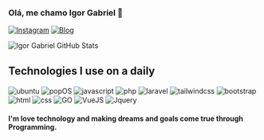 ### Olá, me chamo Igor Gabriel 👋

[![Instagram](https://img.shields.io/badge/Instagram-E4405F?style=for-the-badge&logo=instagram&logoColor=white
)](https://www.instagram.com/igorgabriel.dev)
[![Blog](https://img.shields.io/website?label=IgorGabriel.Dev&style=for-the-badge&url=https://igorgabrieldev.hashnode.dev/)](https://igorgabrieldev.hashnode.dev/)

![Igor Gabriel GitHub Stats](https://github-readme-stats.vercel.app/api?username=igorgabrieldev&show_icons=true&theme=dracula)

## Technologies I use on a daily

<div style="display:inline-block;">
    <img alt="ubuntu" align="center" src="https://img.shields.io/badge/Ubuntu-E95420?style=for-the-badge&logo=ubuntu&logoColor=white"/>
    <img alt="popOS" align="center" src="https://img.shields.io/badge/Pop!_OS-48B9C7?style=for-the-badge&logo=Pop!_OS&logoColor=white"/>
    <img alt="javascript" align="center" src="https://img.shields.io/badge/JavaScript-323330?style=for-the-badge&logo=javascript&logoColor=F7DF1E"/>
    <img alt="php" align="center" src="https://img.shields.io/badge/PHP-777BB4?style=for-the-badge&logo=php&logoColor=white"/>
    <img alt="laravel" align="center" src="https://img.shields.io/badge/Laravel-FF2D20?style=for-the-badge&logo=laravel&logoColor=white"/>
    <img alt="tailwindcss" align="center" src="https://img.shields.io/badge/Tailwind_CSS-38B2AC?style=for-the-badge&logo=tailwind-css&logoColor=white"/>
    <img alt="bootstrap" align="center" src="https://img.shields.io/badge/Bootstrap-563D7C?style=for-the-badge&logo=bootstrap&logoColor=white"/>
    <img alt="html" align="center" src="https://img.shields.io/badge/HTML5-E34F26?style=for-the-badge&logo=html5&logoColor=white"/>
    <img alt="css" align="center" src="https://img.shields.io/badge/CSS3-1572B6?style=for-the-badge&logo=css3&logoColor=white"/>
    <img alt="GO" align="center" src="https://img.shields.io/badge/Go-00ADD8?style=for-the-badge&logo=go&logoColor=white"/>
    <img alt="VueJS" align="center" src="https://img.shields.io/badge/Vue.js-35495E?style=for-the-badge&logo=vue.js&logoColor=4FC08D"/>
    <img alt="Jquery" align="center" src="https://img.shields.io/badge/jQuery-0769AD?style=for-the-badge&logo=jquery&logoColor=white"/>
</div>

#### I'm love technology and making dreams and goals come true through Programming.
